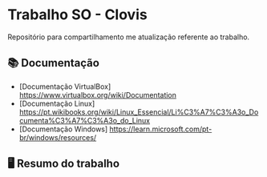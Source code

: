 
# Trabalho SO - Clovis

Repositório para compartilhamento me atualização referente ao trabalho.


##  📚 Documentação

- [Documentação VirtualBox] https://www.virtualbox.org/wiki/Documentation
- [Documentação Linux] https://pt.wikibooks.org/wiki/Linux_Essencial/Li%C3%A7%C3%A3o_Documenta%C3%A7%C3%A3o_do_Linux
- [Documentação Windows] https://learn.microsoft.com/pt-br/windows/resources/


## 🖥️ Resumo do trabalho


